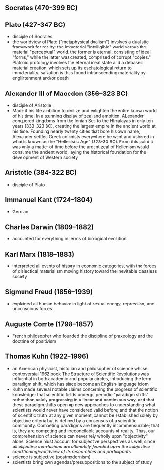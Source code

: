 ## Socrates (470-399 BC)

## Plato (427-347 BC)
* disciple of Socrates
* the worldview of Plato ("metaphysical dualism") involves a dualistic framework for reality: the immaterial "intelligible" world versus the material "perceptual" world. the former is eternal, consisting of ideal "forms," while the latter was created, comprised of corrupt "copies." Platonic protology involves the eternal ideal state and a debased material creation, which sets up its eschatological return to immateriality. salvation is thus found intranscending materiality by englihtenment and/or death

## Alexander III of Macedon (356–323 BC)
* disciple of Aristotle
* Made it his life ambition to civilize and enlighten the entire known world of his time. In a stunning display of zeal and ambition, ALexander conquered kingdoms from the Ionian Sea to the HImalayas in only ten years (333-323 BC), creating the largest empire in the ancient world at his time. Founding nearly twenty cities that bore his own name, Alexander settled Greek colonists everywhere he went and ushered in what is known as the "Hellenistic Age" (323-30 BC). From this point it was only a matter of time before the ardent zeal of Hellenism would consume the ancient world, laying the historical foundation for the development of Western society

## Aristotle (384-322 BC)
* disciple of Plato

## Immanuel Kant (1724–1804)
* German

## Charles Darwin (1809–1882)
* accounted for everything in terms of biological evolution

## Karl Marx (1818–1883)
* interpreted all events of history in economic categories, with the forces of dialectical materialism moving history toward the inevitable classless society

## Sigmund Freud (1856–1939)
* explained all human behavior in light of sexual energy, repression, and unconscious forces

## Auguste Comte (1798–1857)
* French philosopher who founded the discipline of praxeology and the doctrine of positivism

## Thomas Kuhn (1922–1996)
* an American physicist, historian and philosopher of science whose controversial 1962 book The Structure of Scientific Revolutions was influential in both academic and popular circles, introducing the term paradigm shift, which has since become an English-language idiom
* Kuhn made several notable claims concerning the progress of scientific knowledge: that scientific fields undergo periodic "paradigm shifts" rather than solely progressing in a linear and continuous way, and that these paradigm shifts open up new approaches to understanding what scientists would never have considered valid before; and that the notion of scientific truth, at any given moment, cannot be established solely by objective criteria but is defined by a consensus of a scientific community. Competing paradigms are frequently incommensurable; that is, they are competing and irreconcilable accounts of reality. Thus, our comprehension of science can never rely wholly upon "objectivity" alone. Science must account for subjective perspectives as well, since _all objective conclusions are ultimately founded upon the subjective conditioning/worldview of its researchers and participants_
* science is subjective (postmodernism)
* scientists bring own agendas/presuppositions to the subject of study